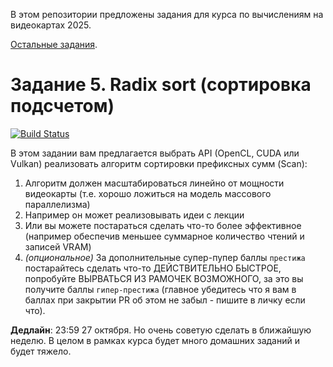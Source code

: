 В этом репозитории предложены задания для курса по вычислениям на видеокартах 2025.

[Остальные задания](https://github.com/GPGPUCourse/GPGPUTasks2025/).

# Задание 5. Radix sort (сортировка подсчетом)

[![Build Status](https://github.com/GPGPUCourse/GPGPUTasks2025/actions/workflows/cmake.yml/badge.svg?branch=task05&event=push)](https://github.com/GPGPUCourse/GPGPUTasks2025/actions/workflows/cmake.yml)

В этом задании вам предлагается выбрать API (OpenCL, CUDA или Vulkan) реализовать алгоритм сортировки префиксных сумм (Scan):

1) Алгоритм должен масштабироваться линейно от мощности видеокарты (т.е. хорошо ложиться на модель массового параллелизма)
2) Например он может реализовывать идеи с лекции
3) Или вы можете постараться сделать что-то более эффективное (например обеспечив меньшее суммарное количество чтений и записей VRAM)
4) *(опциональное)* За дополнительные супер-пупер баллы ```престижа``` постарайтесь сделать что-то ДЕЙСТВИТЕЛЬНО БЫСТРОЕ, попробуйте ВЫРВАТЬСЯ ИЗ РАМОЧЕК ВОЗМОЖНОГО, за это вы получите баллы ```гипер-престижа``` (главное убедитесь что я вам в баллах при закрытии PR об этом не забыл - пишите в личку если что).

**Дедлайн**: 23:59 27 октября. Но очень советую сделать в ближайшую неделю. В целом в рамках курса будет много домашних заданий и будет тяжело.
